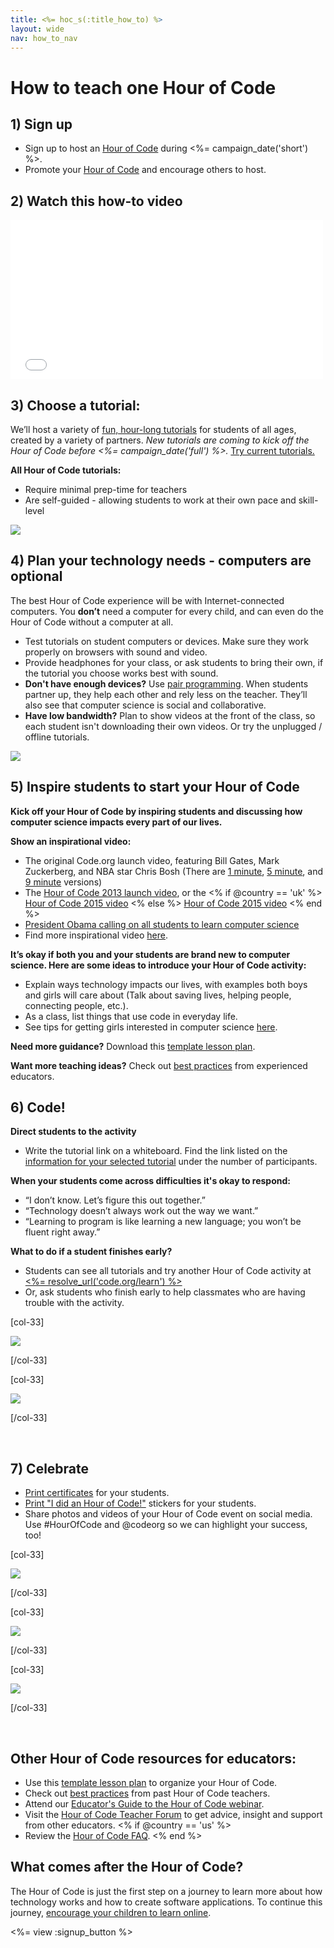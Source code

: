 ```yaml
---
title: <%= hoc_s(:title_how_to) %>
layout: wide
nav: how_to_nav
---
```


<h1>How to teach one Hour of Code</h1>

## 1) Sign up
- Sign up to host an [Hour of Code](<%= resolve_url('/') %>) during <%= campaign_date('short') %>.
- Promote your [Hour of Code](<%= resolve_url('/resources') %>) and encourage others to host.

## 2) Watch this how-to video
<iframe width="500" height="255" src="//www.youtube.com/embed/SrnvvWDm73k" frameborder="0" allowfullscreen></iframe>

## 3) Choose a tutorial:
We’ll host a variety of [fun, hour-long tutorials](<%= resolve_url('https://code.org/learn') %>) for students of all ages, created by a variety of partners. *New tutorials are coming to kick off the Hour of Code before <%= campaign_date('full') %>.* [Try current tutorials.](<%= resolve_url("https://code.org/learn") %>)

**All Hour of Code tutorials:**

- Require minimal prep-time for teachers
- Are self-guided - allowing students to work at their own pace and skill-level

[<img src="/images/fit-700/tutorials.png">](<%= resolve_url('https://code.org/learn') %>)

## 4) Plan your technology needs - computers are optional

The best Hour of Code experience will be with Internet-connected computers. You **don’t** need a computer for every child, and can even do the Hour of Code without a computer at all. 

- Test tutorials on student computers or devices. Make sure they work properly on browsers with sound and video.
- Provide headphones for your class, or ask students to bring their own, if the tutorial you choose works best with sound.
- **Don't have enough devices?** Use [pair programming](https://www.youtube.com/watch?v=vgkahOzFH2Q). When students partner up, they help each other and rely less on the teacher. They’ll also see that computer science is social and collaborative.
- **Have low bandwidth?** Plan to show videos at the front of the class, so each student isn't downloading their own videos. Or try the unplugged / offline tutorials.

<img src="/images/fit-350/group_ipad.jpg">

## 5) Inspire students to start your Hour of Code
**Kick off your Hour of Code by inspiring students and discussing how computer science impacts every part of our lives.** 

**Show an inspirational video:**

- The original Code.org launch video, featuring Bill Gates, Mark Zuckerberg, and NBA star Chris Bosh (There are [1 minute](https://www.youtube.com/watch?v=qYZF6oIZtfc), [5 minute](https://www.youtube.com/watch?v=nKIu9yen5nc), and [9 minute](https://www.youtube.com/watch?v=dU1xS07N-FA) versions)
- The [Hour of Code 2013 launch video](https://www.youtube.com/watch?v=FC5FbmsH4fw), or the <% if @country == 'uk' %> [Hour of Code 2015 video](https://www.youtube.com/watch?v=7L97YMYqLHc) <% else %> [Hour of Code 2015 video](https://www.youtube.com/watch?v=7L97YMYqLHc) <% end %>
- [President Obama calling on all students to learn computer science](https://www.youtube.com/watch?v=6XvmhE1J9PY)
- Find more inspirational video [here](https://www.youtube.com/playlist?list=PLzdnOPI1iJNfpD8i4Sx7U0y2MccnrNZuP).

**It’s okay if both you and your students are brand new to computer science. Here are some ideas to introduce your Hour of Code activity:**

- Explain ways technology impacts our lives, with examples both boys and girls will care about (Talk about saving lives, helping people, connecting people, etc.).
- As a class, list things that use code in everyday life.
- See tips for getting girls interested in computer science <a href="<%= resolve_url('https://code.org/girls') %>">here</a>.

**Need more guidance?** Download this [template lesson plan](/files/EducatorHourofCodeLessonPlanOutline.docx).

**Want more teaching ideas?** 
Check out [best practices](http://www.slideshare.net/TeachCode/hour-of-code-best-practices-for-successful-educators-51273466) from experienced educators. 


## 6) Code!

**Direct students to the activity**

- Write the tutorial link on a whiteboard. Find the link listed on the [information for your selected tutorial](<%= resolve_url('https://code.org/learn') %>) under the number of participants.

**When your students come across difficulties it's okay to respond:**

- “I don’t know. Let’s figure this out together.”
- “Technology doesn’t always work out the way we want.”
- “Learning to program is like learning a new language; you won’t be fluent right away.”


**What to do if a student finishes early?**

- Students can see all tutorials and try another Hour of Code activity at [<%= resolve_url('code.org/learn') %>](<%= resolve_url('https://code.org/learn') %>)
- Or, ask students who finish early to help classmates who are having trouble with the activity.

[col-33]

<img src="/images/fit-250/highschoolgirls.jpeg"/>

[/col-33]

[col-33]

<img src="/images/fit-300/group_ar.jpg"/>

[/col-33]

<p style="clear:both">&nbsp;</p>
	
## 7) Celebrate
- [Print certificates](<%= resolve_url('https://code.org/certificates') %>) for your students.
- [Print "I did an Hour of Code!"](<%= resolve_url('/resources/promote#stickers') %>) stickers for your students.
- Share photos and videos of your Hour of Code event on social media. Use #HourOfCode and @codeorg so we can highlight your success, too!

[col-33]

<img src="/images/fit-250/celebrate2.jpeg"/>

[/col-33]

[col-33]

<img src="/images/fit-260/highlight-certificates.jpg"/>

[/col-33]

[col-33]

<img src="/images/fit-300/boy-certificate.jpg"/>

[/col-33]

<p style="clear:both">&nbsp;</p>

## Other Hour of Code resources for educators:
- Use this [template lesson plan](/files/EducatorHourofCodeLessonPlanOutline.docx) to organize your Hour of Code.
- Check out [best practices](http://www.slideshare.net/TeachCode/hour-of-code-best-practices-for-successful-educators-51273466) from past Hour of Code teachers. 
- Attend our [Educator's Guide to the Hour of Code webinar](http://www.eventbrite.com/e/an-educators-guide-to-the-hour-of-code-tickets-17987415845).
- Visit the [Hour of Code Teacher Forum](http://forum.code.org/c/plc/hour-of-code) to get advice, insight and support from other educators.
<% if @country == 'us' %>
- Review the [Hour of Code FAQ](https://support.code.org/hc/en-us/categories/200147083-Hour-of-Code).
<% end %>

## What comes after the Hour of Code?
The Hour of Code is just the first step on a journey to learn more about how technology works and how to create software applications. To continue this journey, [encourage your children to learn online](<%= resolve_url('https://code.org/learn/beyond') %>).

<%= view :signup_button %>
